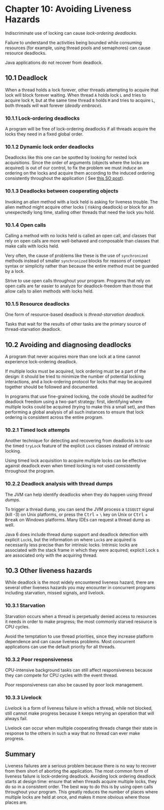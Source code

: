 # Chapter 10: Avoiding Liveness Hazards

Indiscriminate use of locking can cause _lock-ordering deadlocks_.

Failure to understand the activities being bounded while consuming resources (for example, using thread pools and
semaphores) can cause resource deadlocks.

Java applications do not recover from deadlock.

## 10.1 Deadlock

When a thread holds a lock forever, other threads attempting to acquire that lock will block forever waiting. When
thread `A` holds lock `L` and tries to acquire lock `M`, but at the same time thread `B` holds `M` and tries to
acquire `L`, both threads will wait forever (_deadly embrace_).

### 10.1.1 Lock-ordering deadlocks

A program will be free of lock-ordering deadlocks if all threads acquire the locks they need in a fixed global order.

### 10.1.2 Dynamic lock order deadlocks

Deadlocks like this one can be spotted by looking for nested lock acquisitions. Since the order of arguments (objects
where the locks are acquired) is out of our control, to fix the problem we must _induce_ an ordering on the locks and
acquire them according to the induced ordering consistently throughout the application (
See [this SO post](https://stackoverflow.com/a/55849778/5640649)).

### 10.1.3 Deadlocks between cooperating objects

Invoking an _alien_ method with a lock held is asking for liveness trouble. The alien method might acquire other locks (
risking deadlock) or block for an unexpectedly long time, stalling other threads that need the lock you hold.

### 10.1.4 Open calls

Calling a method with no locks held is called an open call, and classes that rely on open calls are more well-behaved
and composable than classes that make calls with locks held.

Very often, the cause of problems like these is the use of `synchronized` methods instead of smaller `synchronized`
blocks for reasons of compact syntax or simplicity rather than because the entire method must be guarded by a lock.

Strive to use open calls throughout your program. Programs that rely on open calls are far easier to analyze for
deadlock-freedom than those that allow calls to alien methods with locks held.

### 10.1.5 Resource deadlocks

One form of resource-based deadlock is _thread-starvation deadlock_.

Tasks that wait for the results of other tasks are the primary source of thread-starvation deadlock.

## 10.2 Avoiding and diagnosing deadlocks

A program that never acquires more than one lock at a time cannot experience lock-ordering deadlock.

If multiple locks must be acquired, lock ordering must be a part of the design: it should be tried to minimize the
number of potential locking interactions, and a lock-ordering protocol for locks that may be acquired together should be
followed and documented.

In programs that use fine-grained locking, the code should be audited for deadlock freedom using a two-part strategy:
first, identifying where multiple locks could be acquired (trying to make this a small set), and then performing a
global analysis of all such instances to ensure that lock ordering is consistent across the entire program.

### 10.2.1 Timed lock attempts

Another technique for detecting and recovering from deadlocks is to use the timed `tryLock` feature of the
explicit `Lock` classes instead of intrinsic locking.

Using timed lock acquisition to acquire multiple locks can be effective against deadlock even when timed locking is not
used consistently throughout the program.

### 10.2.2 Deadlock analysis with thread dumps

The JVM can help identify deadlocks when they do happen using _thread dumps_.

To trigger a thread dump, you can send the JVM process a `SIGQUIT` signal (kill -3) on Unix platforms, or press
the <kbd>Ctrl</kbd> + <kbd>`\`</kbd> key on Unix or <kbd>Ctrl</kbd> + <kbd>Break</kbd> on Windows platforms. Many IDEs
can request a thread dump as well.

Java 6 does include thread dump support and deadlock detection with explicit `Lock`s, but the information on
where `Lock`s are acquired is necessarily less precise than for intrinsic locks. Intrinsic locks are associated with the
stack frame in which they were acquired; explicit Lock s are associated only with the acquiring thread.

## 10.3 Other liveness hazards

While deadlock is the most widely encountered liveness hazard, there are several other liveness hazards you may
encounter in concurrent programs including starvation, missed signals, and livelock.

### 10.3.1 Starvation

Starvation occurs when a thread is perpetually denied access to resources it needs in order to make progress; the most
commonly starved resource is CPU cycles.

Avoid the temptation to use thread priorities, since they increase platform dependence and can cause liveness problems.
Most concurrent applications can use the default priority for all threads.

### 10.3.2 Poor responsiveness

CPU-intensive background tasks can still affect responsiveness because they can compete for CPU cycles with the event
thread.

Poor responsiveness can also be caused by poor lock management.

### 10.3.3 Livelock

_Livelock_ is a form of liveness failure in which a thread, while not blocked, still cannot make progress because it
keeps retrying an operation that will always fail.

Livelock can occur when multiple cooperating threads change their state in response to the others in such a way that no
thread can ever make progress.

## Summary

Liveness failures are a serious problem because there is no way to recover from them short of aborting the application.
The most common form of liveness failure is lock-ordering deadlock. Avoiding lock ordering deadlock starts at design
time: ensure that when threads acquire multiple locks, they do so in a consistent order. The best way to do this is by
using open calls throughout your program. This greatly reduces the number of places where multiple locks are held at
once, and makes it more obvious where those places are.
